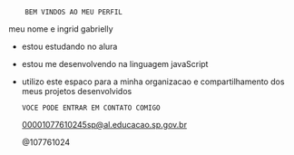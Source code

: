 

        BEM VINDOS AO MEU PERFIL 
  meu nome e ingrid gabrielly 

  - estou estudando no alura
  - estou me desenvolvendo na linguagem javaScript
  - utilizo este espaco para a minha organizacao e compartilhamento dos meus projetos desenvolvidos


        VOCE PODE ENTRAR EM CONTATO COMIGO

    00001077610245sp@al.educacao.sp.gov.br

    @107761024
